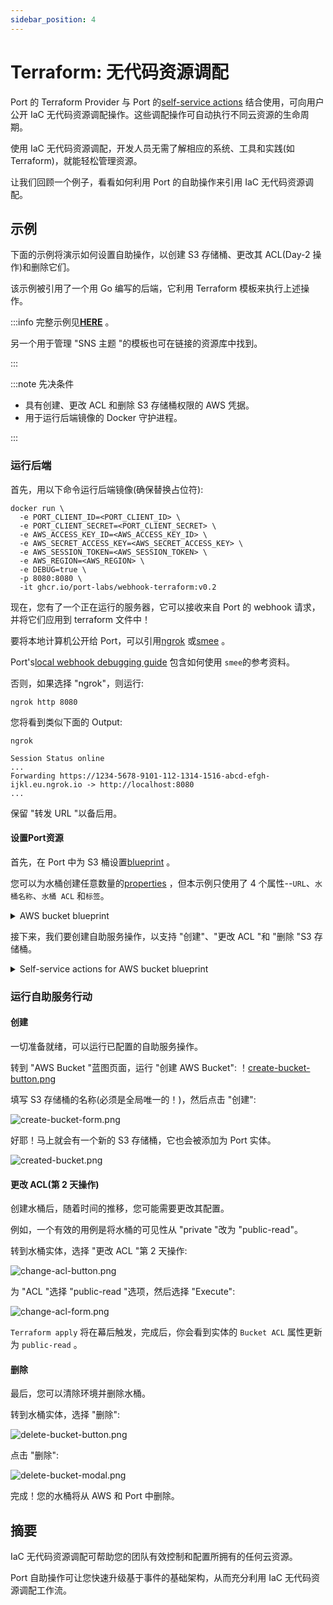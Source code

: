```yaml
---
sidebar_position: 4
---
```


# Terraform: 无代码资源调配

Port 的 Terraform Provider 与 Port 的[self-service actions](../../../create-self-service-experiences.md) 结合使用，可向用户公开 IaC 无代码资源调配操作。这些调配操作可自动执行不同云资源的生命周期。

使用 IaC 无代码资源调配，开发人员无需了解相应的系统、工具和实践(如 Terraform)，就能轻松管理资源。

让我们回顾一个例子，看看如何利用 Port 的自助操作来引用 IaC 无代码资源调配。

## 示例

下面的示例将演示如何设置自助操作，以创建 S3 存储桶、更改其 ACL(Day-2 操作)和删除它们。

该示例被引用了一个用 Go 编写的后端，它利用 Terraform 模板来执行上述操作。

:::info 完整示例见[**HERE**](https://github.com/port-labs/terraform-connector) 。

另一个用于管理 "SNS 主题 "的模板也可在链接的资源库中找到。

:::

:::note  先决条件

* 具有创建、更改 ACL 和删除 S3 存储桶权限的 AWS 凭据。
* 用于运行后端镜像的 Docker 守护进程。

:::

### 运行后端

首先，用以下命令运行后端镜像(确保替换占位符): 

```shell
docker run \
  -e PORT_CLIENT_ID=<PORT_CLIENT_ID> \
  -e PORT_CLIENT_SECRET=<PORT_CLIENT_SECRET> \
  -e AWS_ACCESS_KEY_ID=<AWS_ACCESS_KEY_ID> \
  -e AWS_SECRET_ACCESS_KEY=<AWS_SECRET_ACCESS_KEY> \
  -e AWS_SESSION_TOKEN=<AWS_SESSION_TOKEN> \
  -e AWS_REGION=<AWS_REGION> \
  -e DEBUG=true \
  -p 8080:8080 \
  -it ghcr.io/port-labs/webhook-terraform:v0.2
```

现在，您有了一个正在运行的服务器，它可以接收来自 Port 的 webhook 请求，并将它们应用到 terraform 文件中！

要将本地计算机公开给 Port，可以引用[ngrok](https://ngrok.com/download) 或[smee](https://smee.io/) 。

Port's[local webhook debugging guide](../local-debugging-webhook.md#creating-the-vm-create-action) 包含如何使用 `smee`的参考资料。

否则，如果选择 "ngrok"，则运行: 

```shell
ngrok http 8080
```

您将看到类似下面的 Output: 

```shell
ngrok

Session Status online
...
Forwarding https://1234-5678-9101-112-1314-1516-abcd-efgh-ijkl.eu.ngrok.io -> http://localhost:8080
...
```

保留 "转发 URL "以备后用。

#### 设置Port资源

首先，在 Port 中为 S3 桶设置[blueprint](../../../../build-your-software-catalog/define-your-data-model/setup-blueprint/setup-blueprint.md) 。

您可以为水桶创建任意数量的[properties](../../../../build-your-software-catalog/define-your-data-model/setup-blueprint/properties/properties.md) ，但本示例只使用了 4 个属性--`URL`、`水桶名称`、`水桶 ACL` 和`标签`。

<details>
<summary> AWS bucket blueprint </summary>

```json showLineNumbers
{
  "identifier": "s3_bucket",
  "title": "AWS Bucket",
  "icon": "Bucket",
  "schema": {
    "properties": {
      "url": {
        "type": "string",
        "title": "URL",
        "format": "url"
      },
      "bucket_name": {
        "type": "string",
        "title": "Bucket Name"
      },
      "bucket_acl": {
        "type": "string",
        "title": "Bucket ACL",
        "default": "private"
      },
      "tags": {
        "type": "object",
        "title": "Tags"
      }
    },
    "required": ["url", "bucket_name"]
  },
  "mirrorProperties": {},
  "calculationProperties": {},
  "relations": {}
}
```

</details>

接下来，我们要创建自助服务操作，以支持 "创建"、"更改 ACL "和 "删除 "S3 存储桶。

<details>
<summary> Self-service actions for AWS bucket blueprint </summary>

将 `<YOUR_WEBHOOK_URL>` 替换为之前从 Ngrok 或 Smee 处获得的 URL。

```json showLineNumbers
[
  {
    "identifier": "create_bucket",
    "title": "Create",
    "icon": "Bucket",
    "userInputs": {
      "properties": {
        "bucket_name": {
          "type": "string",
          "title": "Name for the S3 bucket"
        },
        "tags": {
          "type": "object",
          "title": "Tags",
          "default": {}
        }
      },
      "required": ["bucket_name"]
    },
    "invocationMethod": {
      "type": "WEBHOOK",
      "url": "<YOUR_WEBHOOK_URL>"
    },
    "trigger": "CREATE",
    "description": "Create a new S3 Bucket in AWS"
  },
  {
    "identifier": "change_acl",
    "title": "Change ACL",
    "icon": "Bucket",
    "userInputs": {
      "properties": {
        "bucket_acl": {
          "type": "string",
          "enum": ["private", "public-read"],
          "title": "ACL"
        }
      },
      "required": ["bucket_acl"]
    },
    "invocationMethod": {
      "type": "WEBHOOK",
      "url": "<YOUR_WEBHOOK_URL>"
    },
    "trigger": "DAY-2",
    "description": "Change S3 Bucket ACL"
  },
  {
    "identifier": "delete_bucket",
    "title": "Delete",
    "icon": "Bucket",
    "userInputs": {
      "properties": {},
      "required": []
    },
    "invocationMethod": {
      "type": "WEBHOOK",
      "url": "<YOUR_WEBHOOK_URL>"
    },
    "trigger": "DELETE",
    "description": "Delete an S3 Bucket from AWS"
  }
]
```

</details>

### 运行自助服务行动

#### 创建

一切准备就绪，可以运行已配置的自助服务操作。

转到 "AWS Bucket "蓝图页面，运行 "创建 AWS Bucket":  ！[create-bucket-button.png](../../../../../static/img/complete-use-cases/iac-templates/create-bucket-button.png)

填写 S3 存储桶的名称(必须是全局唯一的！)，然后点击 "创建": 

![create-bucket-form.png](../../../../../static/img/complete-use-cases/iac-templates/create-bucket-form.png)

好耶！马上就会有一个新的 S3 存储桶，它也会被添加为 Port 实体。

![created-bucket.png](../../../../../static/img/complete-use-cases/iac-templates/created-bucket.png)

#### 更改 ACL(第 2 天操作)

创建水桶后，随着时间的推移，您可能需要更改其配置。

例如，一个有效的用例是将水桶的可见性从 "private "改为 "public-read"。

转到水桶实体，选择 "更改 ACL "第 2 天操作: 

![change-acl-button.png](../../../../../static/img/complete-use-cases/iac-templates/change-acl-button.png)

为 "ACL "选择 "public-read "选项，然后选择 "Execute": 

![change-acl-form.png](../../../../../static/img/complete-use-cases/iac-templates/change-acl-form.png)

`Terraform apply` 将在幕后触发，完成后，你会看到实体的 `Bucket ACL` 属性更新为 `public-read` 。

#### 删除

最后，您可以清除环境并删除水桶。

转到水桶实体，选择 "删除": 

![delete-bucket-button.png](../../../../../static/img/complete-use-cases/iac-templates/delete-bucket-button.png)

点击 "删除": 

![delete-bucket-modal.png](../../../../../static/img/complete-use-cases/iac-templates/delete-bucket-modal.png)

完成！您的水桶将从 AWS 和 Port 中删除。

## 摘要

IaC 无代码资源调配可帮助您的团队有效控制和配置所拥有的任何云资源。

Port 自助操作可让您快速升级基于事件的基础架构，从而充分利用 IaC 无代码资源调配工作流。